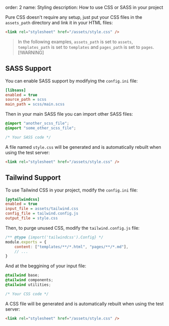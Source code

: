 order: 2
name: Styling
description: How to use CSS or SASS in your project

Pure CSS doesn't require any setup, just put your CSS files in the `assets_path` directory and link it in your HTML files:
```html
<link rel="stylesheet" href="/assets/style.css" />
```

> In the following examples, `assets_path` is set to `assets`, `templates_path` is set to `templates` and `pages_path` is set to `pages`.
> [!WARNING]

## SASS Support

You can enable SASS support by modifying the `config.ini` file:
```ini
[libsass]
enabled = true
source_path = scss
main_path = scss/main.scss
```

Then in your main SASS file you can import other SASS files:
```scss
@import "another_scss_file";
@import "some_other_scss_file";

/* Your SASS code */
```

A file named `style.css` will be generated and is automatically rebuilt when using the test server:
```html
<link rel="stylesheet" href="/assets/style.css" />
```

## Tailwind Support

To use Tailwind CSS in your project, modify the `config.ini` file:
```ini
[pytailwindcss]
enabled = true
input_file = assets/tailwind.css
config_file = tailwind.config.js
output_file = style.css
```

Then, to purge unused CSS, modify the `tailwind.config.js` file:
```js
/** @type {import('tailwindcss').Config} */
module.exports = {
    content: ["templates/**/*.html", "pages/**/*.md"],
    // ...
}
```

And at the beggining of your input file:
```css
@tailwind base;
@tailwind components;
@tailwind utilities;

/* Your CSS code */
```

A CSS file will be generated and is automatically rebuilt when using the test server:
```html
<link rel="stylesheet" href="/assets/style.css" />
```
